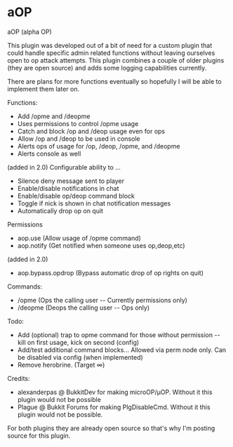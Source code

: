 aOP
===

aOP (alpha OP)

This plugin was developed out of a bit of need for a custom plugin that
could handle specific admin related functions without leaving ourselves
open to op attack attempts.  This plugin combines a couple of older
plugins (they are open source) and adds some logging capabilities
currently.

There are plans for more functions eventually so hopefully I will be
able to implement them later on.

Functions:
* Add /opme and /deopme
* Uses permissions to control /opme usage
* Catch and block /op and /deop usage even for ops
* Allow /op and /deop to be used in console
* Alerts ops of usage for /op, /deop, /opme, and /deopme
* Alerts console as well

(added in 2.0)
Configurable ability to ...
* Silence deny message sent to player
* Enable/disable notifications in chat
* Enable/disable op/deop command block
* Toggle if nick is shown in chat notification messages
* Automatically drop op on quit

Permissions
- aop.use (Allow usage of /opme command)
- aop.notify (Get notified when someone uses op,deop,etc)

(added in 2.0)
- aop.bypass.opdrop (Bypass automatic drop of op rights on quit)

Commands:
- /opme (Ops the calling user -- Currently permissions only)
- /deopme (Deops the calling user -- Ops only)

Todo:

* Add (optional) trap to opme command for those without permission --  kill on first usage, kick on second (config)
* Add/test additional command blocks... Allowed via perm node only.  Can be disabled via config (when implemented)
* Remove herobrine. (Target ∞)

Credits:

* alexanderpas @ BukkitDev for making microOP/µOP.  Without it this plugin would not be possible
* Plague @ Bukkit Forums for making PlgDisableCmd.  Without it this plugin would not be possible.

For both plugins they are already open source so that's why I'm posting source for this plugin.
